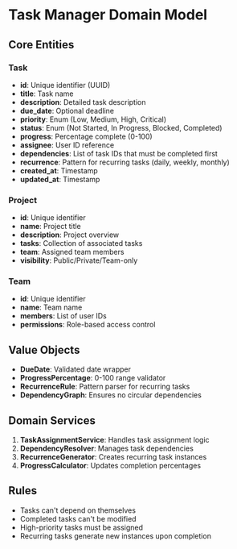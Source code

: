 # Task Manager Domain Model

## Core Entities

### Task
- **id**: Unique identifier (UUID)
- **title**: Task name
- **description**: Detailed task description
- **due_date**: Optional deadline
- **priority**: Enum (Low, Medium, High, Critical)
- **status**: Enum (Not Started, In Progress, Blocked, Completed)
- **progress**: Percentage complete (0-100)
- **assignee**: User ID reference
- **dependencies**: List of task IDs that must be completed first
- **recurrence**: Pattern for recurring tasks (daily, weekly, monthly)
- **created_at**: Timestamp
- **updated_at**: Timestamp

### Project
- **id**: Unique identifier
- **name**: Project title
- **description**: Project overview
- **tasks**: Collection of associated tasks
- **team**: Assigned team members
- **visibility**: Public/Private/Team-only

### Team
- **id**: Unique identifier
- **name**: Team name
- **members**: List of user IDs
- **permissions**: Role-based access control

## Value Objects
- **DueDate**: Validated date wrapper
- **ProgressPercentage**: 0-100 range validator
- **RecurrenceRule**: Pattern parser for recurring tasks
- **DependencyGraph**: Ensures no circular dependencies

## Domain Services
1. **TaskAssignmentService**: Handles task assignment logic
2. **DependencyResolver**: Manages task dependencies
3. **RecurrenceGenerator**: Creates recurring task instances
4. **ProgressCalculator**: Updates completion percentages

## Rules
- Tasks can't depend on themselves
- Completed tasks can't be modified
- High-priority tasks must be assigned
- Recurring tasks generate new instances upon completion